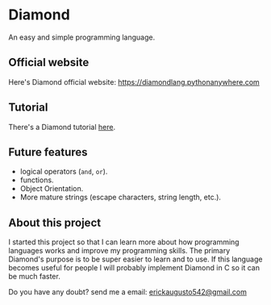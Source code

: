 # Diamond
An easy and simple programming language.

## Official website
Here's Diamond official website: https://diamondlang.pythonanywhere.com

## Tutorial
There's a Diamond tutorial [here](https://github.com/erickxyy7/Diamond/tree/main/docs/tutorial).

## Future features
* logical operators (`and`, `or`).
* functions.
* Object Orientation.
* More mature strings (escape characters, string length, etc.).

## About this project
I started this project so that I can learn more about how programming languages works and improve my programming skills. The primary Diamond's purpose is to be super easier to learn and to use. If this language becomes useful for people I will probably implement Diamond in C so it can be much faster.

Do you have any doubt? send me a email: erickaugusto542@gmail.com
